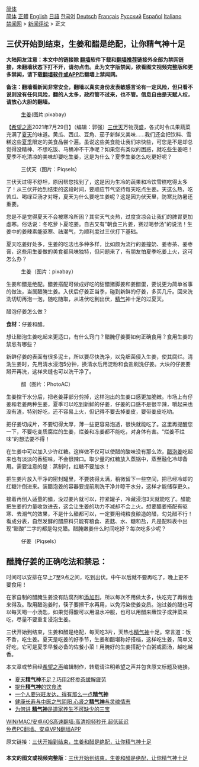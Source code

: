  <!-- 面包屑导航 --> <div class="breadcrumb"><!-- GTranslate: https://gtranslate.io/ -->  <div class="switcher notranslate">  <div class="selected">  <a href="#" onclick="return false;"> 简体</a>  </div>  <div class="option">  <a href="https://www.bannedbook.org" onclick="doGTranslate('zh-CN|zh-CN');jQuery('div.switcher div.selected a').html(jQuery(this).html());return false;" title="简体中文" class="nturl selected"> 简体</a>  <a href="https://www.bannedbook.org/zh-tw/" onclick="doGTranslate('zh-CN|zh-TW');jQuery('div.switcher div.selected a').html(jQuery(this).html());return false;" title="繁體中文" class="nturl"> 正體</a>  <a href="https://www.bannedbook.org/en/" onclick="doGTranslate('zh-CN|en');jQuery('div.switcher div.selected a').html(jQuery(this).html());return false;" title="English" class="nturl"> English</a>  <a href="https://www.bannedbook.org/ja/" onclick="doGTranslate('zh-CN|ja');jQuery('div.switcher div.selected a').html(jQuery(this).html());return false;" title="日本語" class="nturl"> 日語</a>  <a href="https://www.bannedbook.org/ko/" onclick="doGTranslate('zh-CN|ko');jQuery('div.switcher div.selected a').html(jQuery(this).html());return false;" title="한국어" class="nturl"> 한국어</a>  <a href="https://www.bannedbook.org/de/" onclick="doGTranslate('zh-CN|de');jQuery('div.switcher div.selected a').html(jQuery(this).html());return false;" title="Deutsch" class="nturl"> Deutsch</a>  <a href="https://www.bannedbook.org/fr/" onclick="doGTranslate('zh-CN|fr');jQuery('div.switcher div.selected a').html(jQuery(this).html());return false;" title="Français" class="nturl"> Français</a>  <a href="https://www.bannedbook.org/ru/" onclick="doGTranslate('zh-CN|ru');jQuery('div.switcher div.selected a').html(jQuery(this).html());return false;" title="Русский" class="nturl"> Русский</a>  <a href="https://www.bannedbook.org/es/" onclick="doGTranslate('zh-CN|es');jQuery('div.switcher div.selected a').html(jQuery(this).html());return false;" title="Español" class="nturl"> Español</a>  <a href="https://www.bannedbook.org/it/" onclick="doGTranslate('zh-CN|it');jQuery('div.switcher div.selected a').html(jQuery(this).html());return false;" title="Italiano" class="nturl"> Italiano</a>  </div>  </div>      <div class='breadcrumb-sub'><!-- Breadcrumb NavXT 6.3.0 --> <a href="https://www.bannedbook.org/" class="home">禁闻网</a> &gt; <a href="https://www.bannedbook.org/bnews/comments/" class="category">新闻评论</a> &gt; 正文</div></div><h2>三伏开始到结束，生姜和醋是绝配，让你精气神十足</h2> <p class="notice"><b>大陆网友注意：本文中的链接除 <a href="https://github.com/bannedbook/fanqiang" >翻墙</a>软件下载和<a href="https://github.com/killgcd/justmysocks/blob/master/README.md">翻墙推荐</a>链接外全部为禁网链接，未翻墙状态下打不开，请勿点击。此为文字版禁闻，欲看图文视频完整版和更多禁闻，请下载<a href="https://github.com/bannedbook/fanqiang">翻墙软件或APP</a>后翻墙上禁闻网。</p><p>备注：翻墙看新闻非常安全，翻墙以真实身份发表敏感言论有一定风险，但只看不说则没有任何风险，翻的人太多，政府管不过来，也不管。信息自由是天赋人权，请放心大胆的翻墙。</b></p>  <div class="entry"> <figure><figcaption><a href="https://www.bannedbook.org/bnews/tag/%e7%94%9f%e5%a7%9c/" class="st_tag internal_tag" rel="tag" title="标签 生姜 下的日志">生姜</a>(图片:pixabay)</figcaption></figure> <p>【<span class='wp_keywordlink_affiliate'><a href="https://www.soundofhope.org" title="希望之声" target="_blank">希望之声</a></span>2021年7月29日】（编辑：郭强）<a href="https://www.bannedbook.org/bnews/tag/%e4%b8%89%e4%bc%8f%e5%a4%a9/" class="st_tag internal_tag" rel="tag" title="标签 三伏天 下的日志">三伏天</a>万物茂盛，各式时令瓜果蔬菜充满了<a href="https://www.bannedbook.org/bnews/tag/%e5%a4%8f%e5%a4%a9/" class="st_tag internal_tag" rel="tag" title="标签 夏天 下的日志">夏天</a>的味道。黄瓜、西瓜、豆角、茄子新鲜又美味……我们还会把饮料、雪糕这些<a href="https://www.bannedbook.org/bnews/tag/%E5%A4%8F%E5%AD%A3/" class="st_tag internal_tag" rel="tag" title="标签 夏季 下的日志">夏季</a>限定的美食品尝个遍。虽说这些美食能让我们凉快些，可您是不是却总觉得没精神、不想吃饭、马桶冲不干净呢？如果您有类似的困惑，就吃些生姜吧！夏季不吃清凉的美味却要吃生姜，这是为什么？夏季生姜怎么吃更好呢？</p> <figure><figcaption>三伏天（图片：Piqsels）</figcaption></figure> <p>三伏天过得不舒坦，原因帮您找到了，这是因为生冷的蔬果和冷饮雪糕吃得太多了！从三伏开始到结束的这段时间，要顺应节气坚持每天吃点生姜。天这么热，吃苦瓜、喝绿豆汤才对呀，夏天为什么要吃生姜呢？这是因为伏天里，防寒比防暑还重要。</p> <p>您是不是觉得夏天不会被寒冷所困？其实天气炎热，过度贪凉会让我们的脾胃更加虚寒。俗话说：冬吃萝卜夏吃姜。自古又有&quot;朝食三片姜，赛过喝参汤&quot;的说法！生姜中的姜辣素能驱寒、祛潮气，为顺利度过三伏打下基础。</p> <p>夏天吃姜好处多，生姜的吃法也多种多样，比如颇为流行的姜撞奶、姜枣茶、姜枣膏，这些用生姜做的美食都风味独特，但问题来了，有朋友怕夏季吃姜上火，这可怎么办？</p> <figure><figcaption>生姜（图片：pixabay）</figcaption></figure> <p>生姜和醋是绝配。醋姜搭配可做成好吃的甜醋猪脚姜和姜醋蛋，要说更为简单省事的做法，当属醋腌生姜。入伏后仔姜正当季，碰到新鲜的仔姜，多买几斤。回来洗洗切切再泡一泡，随吃随取，从进伏吃到出伏，<a href="https://www.bannedbook.org/bnews/tag/%E7%B2%BE%E6%B0%94/" class="st_tag internal_tag" rel="tag" title="标签 精气 下的日志">精气</a>神十足的过夏天。</p>  <p>醋泡仔姜怎么做？</p> <p><strong>食材：</strong>仔姜和醋。</p> <p>想让醋泡生姜吃起来更适口，有什么窍门？醋腌仔姜要如何正确食用？食用生姜的禁忌有哪些？</p> <p>新鲜仔姜的表面有很多泥土，所以要尽快洗净，以免细菌侵入生姜，使其腐烂。清洗生姜时，先用清水浸泡5分钟，换清水后用淀粉和食盐刷洗仔姜。大块的仔姜要掰开再洗，这样夹缝也可以洗干净了。</p> <figure><figcaption>醋（图片：PhotoAC）</figcaption></figure> <p>生姜控干水分后，把老姜芽部分剪掉，这样泡出的生姜口感更加脆嫩。市场上有仔姜和老姜两种生姜，夏季可以吃到新鲜的仔姜，仔姜的口感不是很辛辣，嚼起来也没有渣，特别好吃，还不容易上火，但记得不要去掉姜皮，要带姜皮吃哟。</p>  <p>把仔姜切成片，不要切得太厚，薄一些更容易泡透，很快就能吃了。这里再提醒您一下，不要吃变质腐烂的生姜，烂姜和冻姜都不能吃，对身体有害。“烂姜不烂味”的想法要不得！</p> <p>在生姜中可以加入少许红糖。这样做不仅可以使醋的酸味没有那么浓，<a href="https://www.bannedbook.org/bnews/tag/%E9%86%8B%E6%B3%A1%E5%A7%9C/" class="st_tag internal_tag" rel="tag" title="标签 醋泡姜 下的日志">醋泡姜</a>吃起来也有淡淡的香甜味，不会很辣口。取少量的红糖放入蒸锅中，蒸至融化冷却备用。需要注意的是：蒸制时，红糖不要加水！</p> <p>把生姜片放入干净的密封罐里，不要装得太满，稍微留下一些空间，把已经冷却的红糖汁倒进来。装醋泡姜的容器要提前刷洗干净并晾干水分，这样才能储存更久。</p> <p>接着再倒入适量的醋，没过姜片就可以，拧紧罐子，冷藏浸泡3天就能吃了。醋能把生姜的力量收敛进去，这会让生姜的功力不减却不会上火。想要醋姜搭配有驱寒、去潮气的效果，不是什么醋都可以，一定要用纯粮食酿造的醋，勾兑醋不行！看成分表，自然发酵的醋原料只能有粮食、麦麸、水、糖和盐，凡是配料表中出现“醋酸”二字的都是勾兑醋。醋腌嫩姜什么时间吃好？每次吃多少呢？</p> <figure><figcaption>仔姜（Piqsels）</figcaption></figure> <h2>醋腌仔姜的正确吃法和禁忌：</h2> <p>时间可以安排在早上7至9点之间，吃到出伏。中午以后就不要再吃了，晚上更不要食用！</p>  <p>在家自制的醋腌生姜没有防腐剂和<a href="https://www.bannedbook.org/bnews/tag/%e6%b7%bb%e5%8a%a0%e5%89%82/" class="st_tag internal_tag" rel="tag" title="标签 添加剂 下的日志">添加剂</a>，所以每次不用做太多，快吃完了再做也来得及。取用醋泡姜时，筷子要擦干水再用，以免污染使姜变质。泡过姜的醋也可以每天喝一小汤匙，如果觉得酸可以用温水冲服，也可以用醋来蘸饺子或拌菜来吃，尽量不要重复浸泡生姜。</p> <p>三伏开始到结束，生姜和醋是绝配，每天吃3片，天热也<a href="https://www.bannedbook.org/bnews/tag/%E7%B2%BE%E6%B0%94%E7%A5%9E/" class="st_tag internal_tag" rel="tag" title="标签 精气神 下的日志">精气神</a>十足。常言道：饭不香，吃生姜。夏天是吃姜的好季节，生姜和醋堪称好搭档，这样吃生姜，简单又好吃，它可是夏季早餐必备的佐餐小菜！用腌好的生姜搭配个白粥或面汤，越吃越香。</p> <p>本文章或节目经<a href="https://www.bannedbook.org/bnews/tag/%e5%b8%8c%e6%9c%9b%e4%b9%8b%e5%a3%b0/" class="st_tag internal_tag" rel="tag" title="标签 希望之声 下的日志">希望之声</a>编辑制作，转载请注明希望之声并包含原文标题及链接。 </p> <ul class='op-related-articles' title='相关阅读'> <li><a href='https://www.bannedbook.org/bnews/comments/20210702/1579070.html' target='_blank'>夏天<b>精气神</b>不足？巧用2杯参茶缓解疲劳</a></li> <li><a href='https://www.bannedbook.org/bnews/comments/20210702/1578517.html' target='_blank'>提升<b>精气神</b>的饮食法</a></li> <li><a href='https://www.bannedbook.org/bnews/lifebaike/20201028/1421368.html' target='_blank'>一个人要兴旺发达，得有那么一点<b>精气神</b></a></li> <li><a href='https://www.bannedbook.org/bnews/health/20200626/1350692.html' target='_blank'>健康长寿与中医之气阴阳 心肾之<b>精气神</b>与灵魂情志</a></li> <li><a href='https://www.bannedbook.org/bnews/health/20191124/1228761.html' target='_blank'>为何讲 <b>精气神</b>是道家养生不可缺少的三宝</a></li> </ul> <p class="texttj"> <a href="https://github.com/bannedbook/fanqiang/wiki/V2ray%E6%9C%BA%E5%9C%BA" target="_blank">WIN/MAC/安卓/iOS高速翻墙:高清视频秒开,超低延迟</a><br/> <a href="https://github.com/bannedbook/fanqiang/wiki/%E7%A6%81%E9%97%BB%E7%BD%91%E5%AE%89%E5%8D%93%E7%BF%BB%E5%A2%99%E6%96%B0%E9%97%BBAPP" target="_blank">免费PC翻墙、安卓VPN翻墙APP</a></p><p>原文链接：<a class="src_link"  href="https://www.soundofhope.org/post/529769" target="_blank">三伏开始到结束，生姜和醋是绝配，让你精气神十足</a></p> <a name='sharetosocial'></a>  <div style="margin-bottom:5px;padding-bottom:5px;clear:both"> <div id="archive-pix-1" class="banner-ads"> <!-- AuctionX Display platform tag START --> <div id="26318x728x90x621x_ADSLOT2" clicktrack="%%CLICK_URL_ESC%%"></div> <!-- AuctionX Display platform tag END --> </div> <div id="archive-pix-2" class="banner-ads"> <!-- AuctionX Display platform tag START --> <div id="26315x300x250x621x_ADSLOT2" clicktrack="%%CLICK_URL_ESC%%"></div> <!-- AuctionX Display platform tag END --> </div> </div>  <div id="archive-pix-1" class="banner-ads"> <!-- AuctionX Display platform tag START --> <div id="26318x728x90x621x_ADSLOT3" clicktrack="%%CLICK_URL_ESC%%"></div> <!-- AuctionX Display platform tag END --> </div> <div><b>本文的图文或视频完整版</b>：<a href='https://www.bannedbook.org/bnews/comments/20210729/1596380.html'>三伏开始到结束，生姜和醋是绝配，让你精气神十足</a></div>  </div><!--END ENTRY--> 